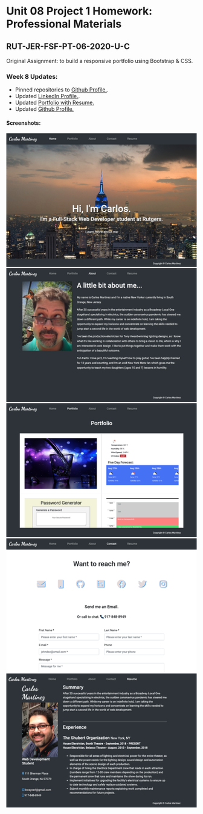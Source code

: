 # Unit 08 Project 1 Homework: Professional Materials

## RUT-JER-FSF-PT-06-2020-U-C

Original Assignment: to build a responsive portfolio using Bootstrap &amp; CSS.

### Week 8 Updates:
- Pinned repositories to [Github Profile.](https://github.com/BwayCarl).
- Updated [LinkedIn Profile.](https://www.linkedin.com/in/carlos-martinez-8702b146/).
- Updated [Portfolio with Resume.](https://bwaycarl.github.io/Portfolio/)
- Updated [Github Profile.](https://github.com/BwayCarl)

#### Screenshots:
![Portfolio Homepage](./assets/images/Portfolio-Home.png)
![Portfolio About](./assets/images/Portfolio-About.png)
![Portfolio Projects](./assets/images/Portfolio-Projects.png)
![Portfolio Contact](./assets/images/Portfolio-Contact.png)
![Portfolio Resume](./assets/images/Portfolio-Resume.png)
